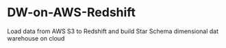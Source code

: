 # DW-on-AWS-Redshift
Load data from AWS S3 to Redshift and build Star Schema dimensional dat warehouse on cloud
